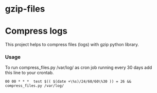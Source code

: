 # gzip-files
<h1> Compress logs</h1>

<p>This project helps to compress files (logs) with gzip python library.</p>

<h3> Usage </h3>
<p>To run compress_files.py /var/log/ as cron job running every 30 days add this line to your crontab. </p>
<code>00 00 * * *  test $(( $(date +\%s)/24/60/60\%30 )) = 26 && compress_files.py /var/log/ </code>
